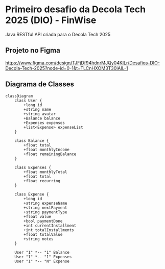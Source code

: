 # Primeiro desafio da Decola Tech 2025 (DIO) - FinWise
Java RESTful API criada para o Decola Tech 2025

## Projeto no Figma

https://www.figma.com/design/TJFjDf94hdnrMJQy04KILr/Desafios-DIO-Decola-Tech-2025?node-id=0-1&t=TLCnHXOM3T30iAIL-1

## Diagrama de Classes

```mermaid
classDiagram
    class User {
        +long id
        +string name
        +string avatar
        +Balance balance
        +Expenses expenses
        +list<Expense> expenseList
    }

    class Balance {
        +float total
        +float monthlyIncome
        +float remainingBalance
    }

    class Expenses {
        +float monthlyTotal
        +float total
        +float recurring
    }

    class Expense {
        +long id
        +string expenseName
        +string nextPayment
        +string paymentType
        +float value
        +bool paymentDone
        +int currentInstallment
        +int totalInstallments
        +float totalValue
        +string notes
    }

    User "1" *-- "1" Balance
    User "1" *-- "1" Expenses
    User "1" *-- "N" Expense
```
